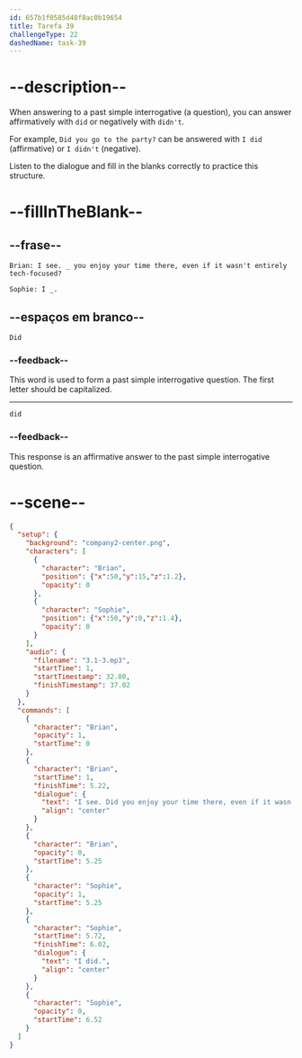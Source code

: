 ```yaml
---
id: 657b1f0585d48f8ac0b19654
title: Tarefa 39
challengeType: 22
dashedName: task-39
---
```


<!-- (Audio) Brian: I see. Did you enjoy your time there, even if it wasn't entirely tech-focused?
Sophie: I did. -->

# --description--

When answering to a past simple interrogative (a question), you can answer affirmatively with `did` or negatively with `didn't`.

For example, `Did you go to the party?` can be answered with `I did` (affirmative) or `I didn't` (negative).

Listen to the dialogue and fill in the blanks correctly to practice this structure.

# --fillInTheBlank--

## --frase--

`Brian: I see. _ you enjoy your time there, even if it wasn't entirely tech-focused?`

`Sophie: I _.`

## --espaços em branco--

`Did`

### --feedback--

This word is used to form a past simple interrogative question. The first letter should be capitalized.

---

`did`

### --feedback--

This response is an affirmative answer to the past simple interrogative question.

# --scene--

```json
{
  "setup": {
    "background": "company2-center.png",
    "characters": [
      {
        "character": "Brian",
        "position": {"x":50,"y":15,"z":1.2},
        "opacity": 0
      },
      {
        "character": "Sophie",
        "position": {"x":50,"y":0,"z":1.4},
        "opacity": 0
      }
    ],
    "audio": {
      "filename": "3.1-3.mp3",
      "startTime": 1,
      "startTimestamp": 32.00,
      "finishTimestamp": 37.02
    }
  },
  "commands": [
    {
      "character": "Brian",
      "opacity": 1,
      "startTime": 0
    },
    {
      "character": "Brian",
      "startTime": 1,
      "finishTime": 5.22,
      "dialogue": {
        "text": "I see. Did you enjoy your time there, even if it wasn't entirely tech focused?",
        "align": "center"
      }
    },
    {
      "character": "Brian",
      "opacity": 0,
      "startTime": 5.25
    },
    {
      "character": "Sophie",
      "opacity": 1,
      "startTime": 5.25
    },
    {
      "character": "Sophie",
      "startTime": 5.72,
      "finishTime": 6.02,
      "dialogue": {
        "text": "I did.",
        "align": "center"
      }
    },
    {
      "character": "Sophie",
      "opacity": 0,
      "startTime": 6.52
    }
  ]
}
```
